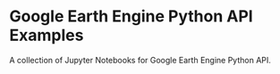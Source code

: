# Google Earth Engine Python API Examples
A collection of Jupyter Notebooks for Google Earth Engine Python API.
